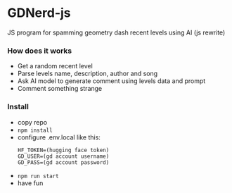 # GDNerd-js

JS program for spamming geometry dash recent levels using AI (js rewrite)

### How does it works

* Get a random recent level
* Parse levels name, description, author and song
* Ask AI model to generate comment using levels data and prompt
* Comment something strange

### Install

* copy repo
* `npm install`
* configure .env.local like this:
  ```
  HF_TOKEN=(hugging face token)
  GD_USER=(gd account username)
  GD_PASS=(gd account password)
  ```
* `npm run start`
* have fun
